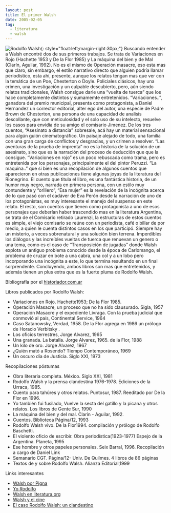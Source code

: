 ```yaml
---
layout: post
title: El primer Walsh
date: 2005-02-05
tag:
  - literatura
  - walsh
---
```

![Rodolfo Walsh][walsh]{: style="float:left;margin-right:30px;"}
Buscando entender a Walsh encontré dos de sus primeros trabajos. Se trata de Variaciones en Rojo (Hachette 1953 y De la Flor 1985) y La máquina del bien y de Mal (Clarín, Aguilar, 1992). No es el mismo de Operación masacre, eso esta mas que claro, sin embargo, el estilo narrativo directo que alguien podría llamar periodístico, esta ahí, presente, aunque los relatos tengan mas que ver con la temática de un Poe, Chesterton o Doyle. Policiales clásicos, hay una crimen, una investigación y un culpable descubierto, pero, aún siendo relatos tradicionales, Walsh consigue darle una “vuelta de tuerca” que los hace completamente distintos y sumamemte entretenidos. “Variaciones..”, ganadora del premio municipal, presenta como protagonista, a Daniel Hernandez un corrector editorial, alter ego del autor, una especie de Padre Brown de Chesterton, una persona de una capacidad de analisis descollante, que con meticulosidad y el solo uso de su intelecto, resuelve los casos para envidia de su amigo el comisario Jimenez. De los tres cuentos, “Asesinato a distancia” sobresale, acá hay un material sensacional para algún guión cinematográfico. Un paisaje alejado de todo, una familia con una gran carga de conflictos y desgracias, y un crimen a resolver. “Las aventuras de la prueba de imprenta” no es la historia de la solución de un asesinato, sino que es la narración del proceso de deducción que que la consigue. “Variaciones en rojo” es un poco rebuscada como trama, pero es entretenida por los personajes, principalmente el del pintor Peruzzi. “La maquina..” que si bien es una recopilación de algunos cuentos que aparecieron en otras publicaciones tiene algunas joyas de la literatura del Rionegrino. El cuento que titula el libro, es una fantástica historia, de un humor muy negro, narrada en primera persona, con un estilo muy contundente y “orillero”, “Esa mujer” es la revelación de la incógnita acerca de lo que pasó con el cadáver de Eva Perón desde la narración de uno de los protagonistas, es muy interesante el manejo del suspenso en este relato. El resto, son cuentos que tienen como protagonista a uno de esos personajes que deberían haber trascendido mas en la literatura Argentina, se trata de el Comisario retirado Laurenzi, la estructuras de estos cuentos es simple, el viejo comisario se reúne con un periodista, café o billar de por medio, a quien le cuenta distintos casos en los que participó. Siempre hay un misterio, a veces sobrenatural y una solución bien terrena. Imperdibles los diálogos y las increíbles vueltas de tuerca que renuevan un genero o una tema, como es el caso de “Transposición de jugadas” donde Walsh explota un antiguo problema conocido desde la época de Carlomango, el problema de cruzar en bote a una cabra, una col y a un lobo pero incorporando una incógnita a este, lo que termina resultando en un final sorprendente. Concluyendo, ambos libros son mas que entretenidos, y además tienen un plus extra que es la fuerte pluma de Rodolfo Walsh.

Bibliografía por el [historiador.com.ar](historiador.com.ar)

Libros publicados por Rodolfo Walsh:

* Variaciones en Rojo. Hachette1953; De la Flor 1985.
* Operación Masacre, un proceso que no ha sido clausurado. Sigla, 1957
* Operación Masacre y el expediente Livraga. Con la prueba judicial que conmovió al país, Continental Service, 1964
* Caso Satanowsky, Verdad, 1958. De la Flor agrega en 1986 un prólogo de Horacio Verbitsky .
* Los oficios terrestres, Jorge Alvarez, 1965
* Una granada. La batalla. Jorge Alvarez, 1965. de la Flor, 1988
* Un kilo de oro. Jorge Alvarez, 1967
* ¿Quién mató a Rosendo? Tiempo Contemporáneo, 1969
* Un oscuro día de Justicia. Siglo XXI, 1973

Recopilaciones póstumas

* Obra literaria completa. México. Siglo XXI, 1981
* Rodolfo Walsh y la prensa clandestina 1976-1978. Ediciones de la Urraca, 1985.
* Cuento para tahúres y otros relatos. Puntosur, 1987. Reeditado por De la Flor en 1996.
* Yo también fui fusilado, Vuelve la secta del gatillo y la picana y otros relatos. Los libros de Gente Sur, 1990
* La máquina del bien y del mal. Clarín - Aguilar, 1992.
* Cuentos. Biblioteca Página/12, 1993
* Rodolfo Walsh vivo. De la Flor1994. compilación y prólogo de Rodolfo Baschetti.
* El violento oficio de escribir. Obra periodística(1923-1977) Espejo de la Argentina. Planeta, 1995
* Ese hombre y otros papeles personales. Seix Barral, 1996. Recopilación a cargo de Daniel Link
* Semanario CGT. Página/12- Univ. De Quilmes. 4 libros de 86 páginas
* Textos de y sobre Rodolfo Walsh. Alianza Editorial,1999

Links interesantes

* [Walsh por Pigna](http://www.elhistoriador.com.ar/biografias/w/walsh.htm)
* [Yo Rodolfo](http://www.uolsinectis.com.ar/biblioteca/especiales/walsh/yo5.htm)
* [Walsh en literatura.org](http://www.literatura.org/Walsh/Walsh.html)
* [Walsh y el cine](http://www.cinenacional.com/personas/index.php?persona=7196)
* [El caso Rodolfo Walsh: un clandestino](http://www.nuncamas.org/investig/wolf/walsh00.htm)

[walsh]: http://2.bp.blogspot.com/-pOzoUfPTVsQ/UImpmIKAnoI/AAAAAAAAA18/ZZXnbHHEvBw/s1600/images.jpg "Rodolfo Walsh"
